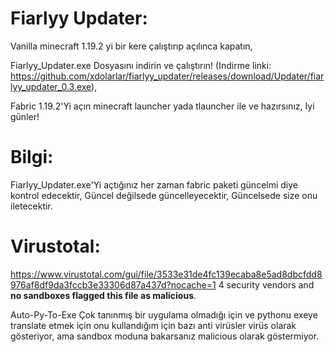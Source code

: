 # Fiarlyy Updater:


Vanilla minecraft 1.19.2 yi bir kere çalıştırıp açılınca kapatın,

Fiarlyy_Updater.exe Dosyasını indirin ve çalıştırın! (Indirme linki: https://github.com/xdolarlar/fiarlyy_updater/releases/download/Updater/fiarlyy_updater_0.3.exe),

Fabric 1.19.2'Yi açın minecraft launcher yada tlauncher ile ve hazırsınız, Iyi günler!

# Bilgi:

Fiarlyy_Updater.exe'Yi açtığınız her zaman fabric paketi güncelmi diye kontrol edecektir, Güncel değilsede güncelleyecektir, Güncelsede size onu iletecektir.

# Virustotal:

https://www.virustotal.com/gui/file/3533e31de4fc139ecaba8e5ad8dbcfdd8976af8df9da3fccb3e33306d87a437d?nocache=1
4 security vendors and **no sandboxes flagged this file as malicious**. 

Auto-Py-To-Exe Çok tanınmış bir uygulama olmadığı için ve pythonu exeye translate etmek için onu kullandığım için bazı anti virüsler virüs olarak gösteriyor, ama sandbox moduna bakarsanız malicious olarak göstermiyor.
